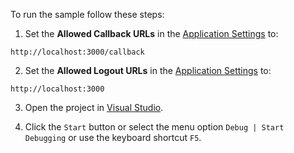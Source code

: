 To run the sample follow these steps:

1) Set the **Allowed Callback URLs** in the <a href="$manage_url/#/applications/$account.clientId/settings" target="_blank" rel="noreferrer">Application Settings</a> to:
```text
http://localhost:3000/callback
```

2) Set the **Allowed Logout URLs** in the <a href="$manage_url/#/applications/$account.clientId/settings" target="_blank" rel="noreferrer">Application Settings</a> to:
```text
http://localhost:3000
```

3) Open the project in <a href="https://visualstudio.microsoft.com/vs/" target="_blank" rel="noreferrer">Visual Studio</a>.

4) Click the `Start` button or select the menu option `Debug | Start Debugging` or use the keyboard shortcut `F5`.